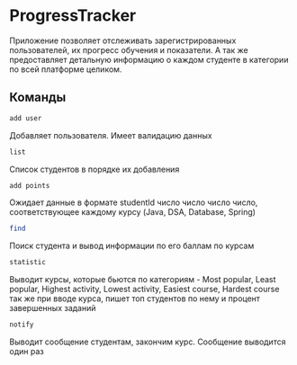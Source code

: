 # ProgressTracker
Приложение позволяет отслеживать зарегистрированных пользователей, их прогресс обучения и показатели. 
А так же предоставляет детальную информацию о каждом студенте в категории по всей платформе целиком. 
## Команды 
```sh
add user
```
Добавляет пользователя. Имеет валидацию данных
```sh
list
```
Список студентов в порядке их добавления 
```sh
add points
```
Ожидает данные в формате studentId число число число число, соответствующее каждому курсу (Java, DSA, Database, Spring) 
```sh
find
```
Поиск студента и вывод информации по его баллам по курсам 
```sh
statistic
```
Выводит курсы, которые бьются по категориям - Most popular, Least popular, Highest activity, Lowest activity, Easiest course, Hardest course 
так же при вводе курса, пишет топ студентов по нему и процент завершенных заданий 
```sh
notify
```
Выводит сообщение студентам, закончим курс. Сообщение выводится один раз

